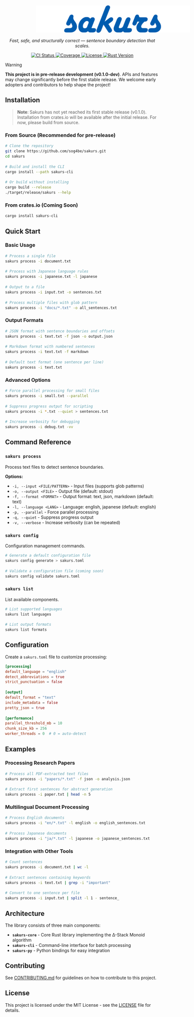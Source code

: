 <p>
    <img src=".github/assets/logo.png" style="margin-left:100px; margin-right:100px;" >
</p>

<p align="center">
    <em>Fast, safe, and structurally correct — sentence boundary detection that scales.</em>
</p>

<p align="center">
    <a href="https://github.com/sog4be/sakurs/actions/workflows/ci.yml">
        <img src="https://github.com/sog4be/sakurs/actions/workflows/ci.yml/badge.svg" alt="CI Status">
    </a>
    <a href="https://github.com/sog4be/sakurs/actions/workflows/coverage.yml">
        <img src="https://img.shields.io/badge/coverage-88.11%25-green" alt="Coverage" id="coverage-badge">
    </a>
    <a href="https://github.com/sog4be/sakurs/blob/main/LICENSE">
        <img src="https://img.shields.io/badge/license-MIT-blue.svg" alt="License">
    </a>
    <a href="https://github.com/sog4be/sakurs">
        <img src="https://img.shields.io/badge/rust-1.81+-orange.svg" alt="Rust Version">
    </a>
</p>

> [!WARNING]
> **This project is in pre-release development (v0.1.0-dev)**. 
> APIs and features may change significantly before the first stable release.
> We welcome early adopters and contributors to help shape the project!

## Installation

> **Note**: Sakurs has not yet reached its first stable release (v0.1.0). 
> Installation from crates.io will be available after the initial release.
> For now, please build from source.

### From Source (Recommended for pre-release)

```bash
# Clone the repository
git clone https://github.com/sog4be/sakurs.git
cd sakurs

# Build and install the CLI
cargo install --path sakurs-cli

# Or build without installing
cargo build --release
./target/release/sakurs --help
```

### From crates.io (Coming Soon)

```bash
cargo install sakurs-cli
```

## Quick Start

### Basic Usage

```bash
# Process a single file
sakurs process -i document.txt

# Process with Japanese language rules
sakurs process -i japanese.txt -l japanese

# Output to a file
sakurs process -i input.txt -o sentences.txt

# Process multiple files with glob pattern
sakurs process -i "docs/*.txt" -o all_sentences.txt
```

### Output Formats

```bash
# JSON format with sentence boundaries and offsets
sakurs process -i text.txt -f json -o output.json

# Markdown format with numbered sentences
sakurs process -i text.txt -f markdown

# Default text format (one sentence per line)
sakurs process -i text.txt
```

### Advanced Options

```bash
# Force parallel processing for small files
sakurs process -i small.txt --parallel

# Suppress progress output for scripting
sakurs process -i *.txt --quiet > sentences.txt

# Increase verbosity for debugging
sakurs process -i debug.txt -vv
```

## Command Reference

### `sakurs process`

Process text files to detect sentence boundaries.

**Options:**
- `-i, --input <FILE/PATTERN>` - Input files (supports glob patterns)
- `-o, --output <FILE>` - Output file (default: stdout)
- `-f, --format <FORMAT>` - Output format: text, json, markdown (default: text)
- `-l, --language <LANG>` - Language: english, japanese (default: english)
- `-p, --parallel` - Force parallel processing
- `-q, --quiet` - Suppress progress output
- `-v, --verbose` - Increase verbosity (can be repeated)

### `sakurs config`

Configuration management commands.

```bash
# Generate a default configuration file
sakurs config generate > sakurs.toml

# Validate a configuration file (coming soon)
sakurs config validate sakurs.toml
```

### `sakurs list`

List available components.

```bash
# List supported languages
sakurs list languages

# List output formats
sakurs list formats
```

## Configuration

Create a `sakurs.toml` file to customize processing:

```toml
[processing]
default_language = "english"
detect_abbreviations = true
strict_punctuation = false

[output]
default_format = "text"
include_metadata = false
pretty_json = true

[performance]
parallel_threshold_mb = 10
chunk_size_kb = 256
worker_threads = 0  # 0 = auto-detect
```

## Examples

### Processing Research Papers

```bash
# Process all PDF-extracted text files
sakurs process -i "papers/*.txt" -f json -o analysis.json

# Extract first sentences for abstract generation
sakurs process -i paper.txt | head -n 5
```

### Multilingual Document Processing

```bash
# Process English documents
sakurs process -i "en/*.txt" -l english -o english_sentences.txt

# Process Japanese documents  
sakurs process -i "ja/*.txt" -l japanese -o japanese_sentences.txt
```

### Integration with Other Tools

```bash
# Count sentences
sakurs process -i document.txt | wc -l

# Extract sentences containing keywords
sakurs process -i text.txt | grep -i "important"

# Convert to one sentence per file
sakurs process -i input.txt | split -l 1 - sentence_
```

## Architecture

The library consists of three main components:

- **`sakurs-core`** - Core Rust library implementing the Δ-Stack Monoid algorithm
- **`sakurs-cli`** - Command-line interface for batch processing
- **`sakurs-py`** - Python bindings for easy integration

## Contributing

See [CONTRIBUTING.md](CONTRIBUTING.md) for guidelines on how to contribute to this project.

## License

This project is licensed under the MIT License - see the [LICENSE](LICENSE) file for details.